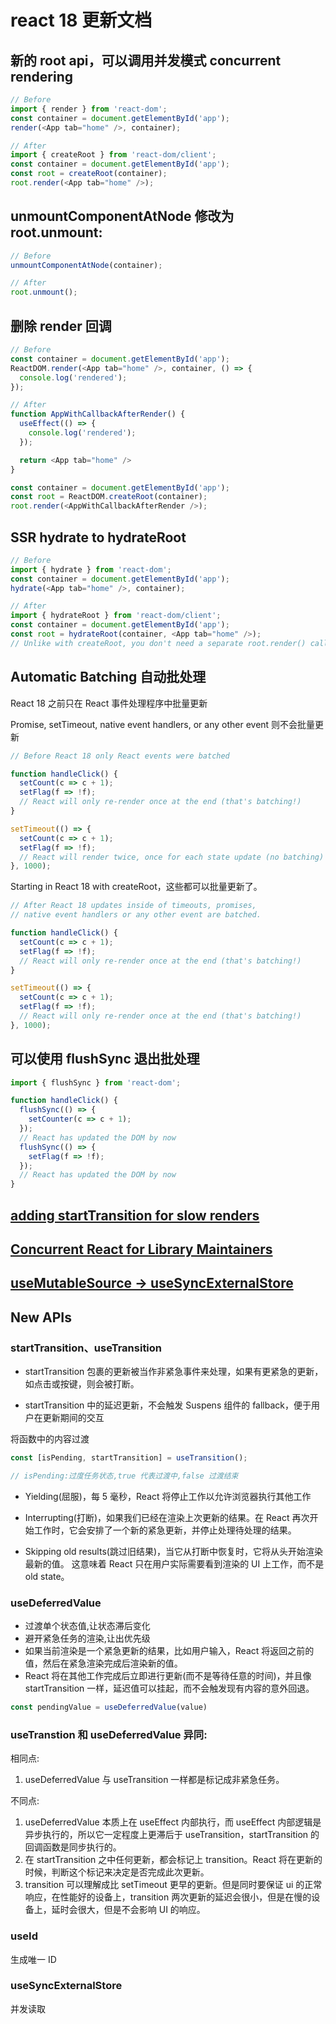 # react 18 更新文档

## 新的 root api，可以调用并发模式 concurrent rendering

```javascript
// Before
import { render } from 'react-dom';
const container = document.getElementById('app');
render(<App tab="home" />, container);

// After
import { createRoot } from 'react-dom/client';
const container = document.getElementById('app');
const root = createRoot(container);
root.render(<App tab="home" />);
```

## unmountComponentAtNode 修改为 root.unmount:

```javascript
// Before
unmountComponentAtNode(container);

// After
root.unmount();
```

## 删除 render 回调

```javascript
// Before
const container = document.getElementById('app');
ReactDOM.render(<App tab="home" />, container, () => {
  console.log('rendered');
});

// After
function AppWithCallbackAfterRender() {
  useEffect(() => {
    console.log('rendered');
  });

  return <App tab="home" />
}

const container = document.getElementById('app');
const root = ReactDOM.createRoot(container);
root.render(<AppWithCallbackAfterRender />);
```

## SSR hydrate to hydrateRoot

```javascript
// Before
import { hydrate } from 'react-dom';
const container = document.getElementById('app');
hydrate(<App tab="home" />, container);

// After
import { hydrateRoot } from 'react-dom/client';
const container = document.getElementById('app');
const root = hydrateRoot(container, <App tab="home" />);
// Unlike with createRoot, you don't need a separate root.render() call here.
```

## Automatic Batching 自动批处理

React 18 之前只在 React 事件处理程序中批量更新

Promise, setTimeout, native event handlers, or any other event 则不会批量更新

```javascript
// Before React 18 only React events were batched

function handleClick() {
  setCount(c => c + 1);
  setFlag(f => !f);
  // React will only re-render once at the end (that's batching!)
}

setTimeout(() => {
  setCount(c => c + 1);
  setFlag(f => !f);
  // React will render twice, once for each state update (no batching)
}, 1000);
```

Starting in React 18 with createRoot，这些都可以批量更新了。

```javascript
// After React 18 updates inside of timeouts, promises,
// native event handlers or any other event are batched.

function handleClick() {
  setCount(c => c + 1);
  setFlag(f => !f);
  // React will only re-render once at the end (that's batching!)
}

setTimeout(() => {
  setCount(c => c + 1);
  setFlag(f => !f);
  // React will only re-render once at the end (that's batching!)
}, 1000);
```

## 可以使用 flushSync 退出批处理

```javascript
import { flushSync } from 'react-dom';

function handleClick() {
  flushSync(() => {
    setCounter(c => c + 1);
  });
  // React has updated the DOM by now
  flushSync(() => {
    setFlag(f => !f);
  });
  // React has updated the DOM by now
}
```

## [adding startTransition for slow renders](https://github.com/reactwg/react-18/discussions/65)

## [Concurrent React for Library Maintainers](https://github.com/reactwg/react-18/discussions/70)

## [useMutableSource → useSyncExternalStore](https://github.com/reactwg/react-18/discussions/86)

## New APIs

### startTransition、useTransition

- startTransition 包裹的更新被当作非紧急事件来处理，如果有更紧急的更新，如点击或按键，则会被打断。

- startTransition 中的延迟更新，不会触发 Suspens 组件的 fallback，便于用户在更新期间的交互

将函数中的内容过渡

```javascript
const [isPending, startTransition] = useTransition();

// isPending:过度任务状态,true 代表过渡中,false 过渡结束
```

- Yielding(屈服)，每 5 毫秒，React 将停止工作以允许浏览器执行其他工作

- Interrupting(打断)，如果我们已经在渲染上次更新的结果。在 React 再次开始工作时，它会安排了一个新的紧急更新，并停止处理待处理的结果。

- Skipping old results(跳过旧结果)，当它从打断中恢复时，它将从头开始渲染最新的值。 这意味着 React 只在用户实际需要看到渲染的 UI 上工作，而不是 old state。

### useDeferredValue

- 过渡单个状态值,让状态滞后变化
- 避开紧急任务的渲染,让出优先级
- 如果当前渲染是一个紧急更新的结果，比如用户输入，React 将返回之前的值，然后在紧急渲染完成后渲染新的值。
- React 将在其他工作完成后立即进行更新(而不是等待任意的时间)，并且像 startTransition 一样，延迟值可以挂起，而不会触发现有内容的意外回退。

```javascript
const pendingValue = useDeferredValue(value)
```

### useTranstion 和 useDeferredValue 异同:

相同点:

1. useDeferredValue 与 useTransition 一样都是标记成非紧急任务。

不同点:

1. useDeferredValue 本质上在 useEffect 内部执行，而 useEffect 内部逻辑是异步执行的，所以它一定程度上更滞后于 useTransition，startTransition 的回调函数是同步执行的。
1. 在 startTransition 之中任何更新，都会标记上 transition。React 将在更新的时候，判断这个标记来决定是否完成此次更新。
1. transition 可以理解成比 setTimeout 更早的更新。但是同时要保证 ui 的正常响应，在性能好的设备上，transition 两次更新的延迟会很小，但是在慢的设备上，延时会很大，但是不会影响 UI 的响应。

### useId

生成唯一 ID

### useSyncExternalStore

并发读取
